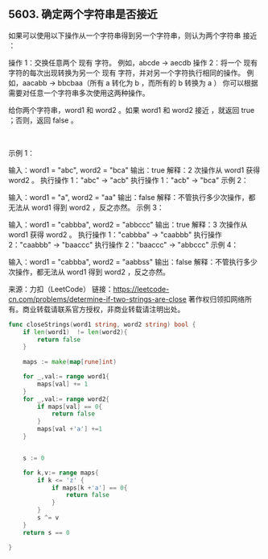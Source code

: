 ## 5603. 确定两个字符串是否接近

如果可以使用以下操作从一个字符串得到另一个字符串，则认为两个字符串 接近 ：

操作 1：交换任意两个 现有 字符。
例如，abcde -> aecdb
操作 2：将一个 现有 字符的每次出现转换为另一个 现有 字符，并对另一个字符执行相同的操作。
例如，aacabb -> bbcbaa（所有 a 转化为 b ，而所有的 b 转换为 a ）
你可以根据需要对任意一个字符串多次使用这两种操作。

给你两个字符串，word1 和 word2 。如果 word1 和 word2 接近 ，就返回 true ；否则，返回 false 。

 

示例 1：

输入：word1 = "abc", word2 = "bca"
输出：true
解释：2 次操作从 word1 获得 word2 。
执行操作 1："abc" -> "acb"
执行操作 1："acb" -> "bca"
示例 2：

输入：word1 = "a", word2 = "aa"
输出：false
解释：不管执行多少次操作，都无法从 word1 得到 word2 ，反之亦然。
示例 3：

输入：word1 = "cabbba", word2 = "abbccc"
输出：true
解释：3 次操作从 word1 获得 word2 。
执行操作 1："cabbba" -> "caabbb"
执行操作 2："caabbb" -> "baaccc"
执行操作 2："baaccc" -> "abbccc"
示例 4：

输入：word1 = "cabbba", word2 = "aabbss"
输出：false
解释：不管执行多少次操作，都无法从 word1 得到 word2 ，反之亦然。

来源：力扣（LeetCode）
链接：https://leetcode-cn.com/problems/determine-if-two-strings-are-close
著作权归领扣网络所有。商业转载请联系官方授权，非商业转载请注明出处。

```go
func closeStrings(word1 string, word2 string) bool {
    if len(word1)  != len(word2){
        return false
    }
    
    maps := make(map[rune]int)

    for _,val:= range word1{
        maps[val] += 1
    }
    for _,val:= range word2{
        if maps[val] == 0{
            return false           
        }
        maps[val +'a'] +=1
    }


    s := 0

    for k,v:= range maps{
        if k <= 'z' {
            if maps[k +'a'] == 0{
                return false
            }
        }
        s ^= v
    }
    return s == 0

}
```
